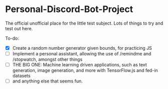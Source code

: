 # Personal-Discord-Bot-Project

The official unofficial place for the little test subject. Lots of things to try and test out here.

To-do:
- [x] Create a random number generator given bounds, for practicing JS
- [ ] Implement a personal assistant, allowing the use of /remindme and /stopwatch, amongst other things
- [ ] THE BIG ONE: Machine learning driven applications, such as text generation, image generation, and more with TensorFlow.js and fed-in datasets
- [ ] and anything else that seems fun.
